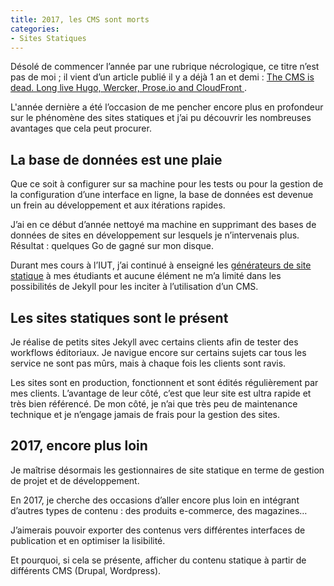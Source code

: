 ```yaml
---
title: 2017, les CMS sont morts
categories:
- Sites Statiques
---
```


Désolé de commencer l’année par une rubrique nécrologique, ce titre n’est pas de moi ; il vient d’un article publié il y a déjà 1 an et demi : [The CMS is dead. Long live Hugo, Wercker, Prose.io and CloudFront
](http://atchai.com/blog/the-cms-is-dead-long-live-hugo-wercker-proseio-and-cloudfront/).

L'année dernière a été l’occasion de me pencher encore plus en profondeur sur le phénomène des sites statiques et j’ai pu découvrir les nombreuses avantages que cela peut procurer.

## La base de données est une plaie

Que ce soit à configurer sur sa machine pour les tests ou pour la gestion de la configuration d’une interface en ligne, la base de données est devenue un frein au développement et aux itérations rapides.

J’ai en ce début d’année nettoyé ma machine en supprimant des bases de données de sites en développement sur lesquels je n’intervenais plus. Résultat : quelques Go de gagné sur mon disque.

Durant mes cours à l’IUT, j’ai continué à enseigné les [générateurs de site statique](/generateur-site-statique/) à mes étudiants et aucune élément ne m’a limité dans les possibilités de Jekyll pour les inciter à l’utilisation d’un CMS.

## Les sites statiques sont le présent

Je réalise de petits sites Jekyll avec certains clients afin de tester des workflows éditoriaux. Je navigue encore sur certains sujets car tous les service ne sont pas mûrs, mais à chaque fois les clients sont ravis.

Les sites sont en production, fonctionnent et sont édités régulièrement par mes clients. L’avantage de leur côté, c’est que leur site est ultra rapide et très bien référencé. De mon côté, je n’ai que très peu de maintenance technique et je n’engage jamais de frais pour la gestion des sites.

## 2017, encore plus loin

Je maîtrise désormais les gestionnaires de site statique en terme de gestion de projet et de développement.

En 2017, je cherche des occasions d’aller encore plus loin en intégrant d’autres types de contenu : des produits e-commerce, des magazines…

J’aimerais pouvoir exporter des contenus vers différentes interfaces de publication et en optimiser la lisibilité.

Et pourquoi, si cela se présente, afficher du contenu statique à partir de différents CMS (Drupal, Wordpress). 

